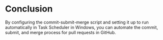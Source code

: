 # Conclusion

By configuring the commit-submit-merge script and setting it up to run automatically in Task Scheduler in Windows, you can automate the commit, submit, and merge process for pull requests in GitHub.
